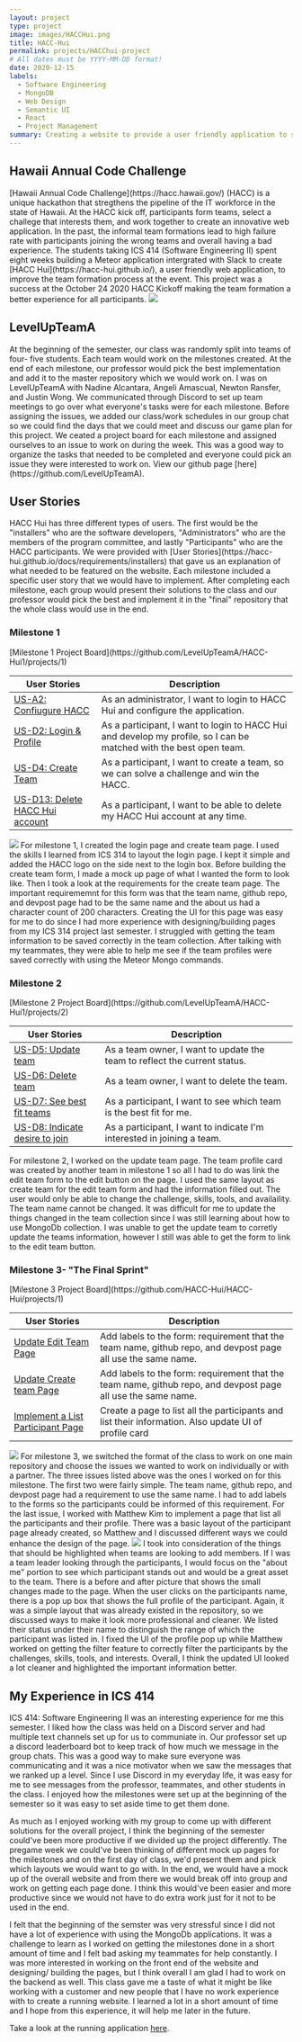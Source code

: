 ```yaml
---
layout: project
type: project
image: images/HACCHui.png
title: HACC-Hui
permalink: projects/HACChui-project
# All dates must be YYYY-MM-DD format!
date: 2020-12-15
labels:
  - Software Engineering 
  - MongoDB
  - Web Design
  - Semantic UI
  - React 
  - Project Management 
summary: Creating a website to provide a user friendly application to simplify and improve the team formation process during the Hawaii Annual Code Challenge
---
```

<h2> Hawaii Annual Code Challenge </h2>
[Hawaii Annual Code Challenge](https://hacc.hawaii.gov/) (HACC) is a unique hackathon that stregthens the pipeline of the IT workforce in the state of Hawaii. At the HACC kick off, participants form teams, select a challege that interests them, and work together to create an innovative web application. In the past, the informal team formations lead to high failure rate with participants joining the wrong teams and overall having a bad experience. The students taking ICS 414 (Software Engineering II) spent eight weeks building a Meteor application intergrated with Slack to create [HACC Hui](https://hacc-hui.github.io/), a user friendly web application, to improve the team formation process at the event. This project was a success at the October 24 2020 HACC Kickoff making the team formation a better experience for all participants. 
<img class="ui rounded image centered" src="../images/HACCHomePage.png">

<h2> LevelUpTeamA </h2>
At the beginning of the semester, our class was randomly split into teams of four- five students. Each team would work on the milestones created. At the end of each milestone, our professor would pick the best implementation and add it to the master repository which we would work on. I was on LevelUpTeamA with Nadine Alcantara, Angeli Amascual, Newton Ransfer, and Justin Wong. We communicated through Discord to set up team meetings to go over what everyone's tasks were for each milestone. Before assigning the issues, we added our class/work schedules in our group chat so we could find the days that we could meet and discuss our game plan for this project. We ceated a project board for each milestone and assigned ourselves to an issue to work on during the week. This was a good way to organize the tasks that needed to be completed and everyone could pick an issue they were interested to work on. View our github page [here](https://github.com/LevelUpTeamA).

<h2> User Stories </h2>
HACC Hui has three different types of users. The first would be the "installers" who are the software developers, "Administrators" who are the members of the program committee, and lastly "Participants" who are the HACC participants. We were provided with [User Stories](https://hacc-hui.github.io/docs/requirements/installers) that gave us an explanation of what needed to be featured on the website. Each milestone included a specific user story that we would have to implement. After completing each milestone, each group would present their solutions to the class and our professor would pick the best and implement it in the "final" repository that the whole class would use in the end.  

<h3> Milestone 1 </h3>
[Milestone 1 Project Board](https://github.com/LevelUpTeamA/HACC-Hui1/projects/1)

| User Stories | Description |
| ----- | ----------------------------------------------------------- |
| [US-A2: Confiugure HACC](https://hacc-hui.github.io/docs/requirements/administrators#hacc-hui-configuration) |  As an administrator, I want to login to HACC Hui and configure the application.  |
| [US-D2: Login & Profile](https://hacc-hui.github.io/docs/requirements/participants/#participant-profile-configuration)  | As a participant, I want to login to HACC Hui and develop my profile, so I can be matched with the best open team.  |
| [US-D4: Create Team](https://hacc-hui.github.io/docs/requirements/participants/#team-creation)  | As a participant, I want to create a team, so we can solve a challenge and win the HACC. |
| [US-D13: Delete HACC Hui account](https://hacc-hui.github.io/docs/requirements/participants/#delete-account)  | As a participant, I want to be able to delete my HACC Hui account at any time. |

<img class="ui medium left floated rounded image" src="../images/LoginCreateTeam.png">
For milestone 1, I created the login page and create team page. I used the skills I learned from ICS 314 to layout the login page. I kept it simple and added the HACC logo on the side next to the login box. Before building the create team form, I made a mock up page of what I wanted the form to look like. Then I took a look at the requirements for the create team page. The important requirememnt for this form was that the team name, github repo, and devpost page had to be the same name and the about us had a character count of 200 characters. Creating the UI for this page was easy for me to do since I had more experience with designing/building pages from my ICS 314 project last semester. I struggled with getting the team information to be saved correctly in the team collection. After talking with my teammates, they were able to help me see if the team profiles were saved correctly with using the Meteor Mongo commands. 


<h3> Milestone 2 </h3>
[Milestone 2 Project Board](https://github.com/LevelUpTeamA/HACC-Hui1/projects/2)

| User Stories | Description |
| ----- | ----------------------------------------------------------- |
| [US-D5: Update team](https://hacc-hui.github.io/docs/requirements/participants/#team-creation) |  As a team owner, I want to update the team to reflect the current status. |
| [US-D6: Delete team](https://hacc-hui.github.io/docs/requirements/participants#team-creation)  | As a team owner, I want to delete the team. |
| [US-D7: See best fit teams](https://hacc-hui.github.io/docs/requirements/participants#team-matching-participant-initiated)  | As a participant, I want to see which team is the best fit for me. |
| [US-D8: Indicate desire to join](https://hacc-hui.github.io/docs/requirements/participants#team-matching-participant-initiated)  | As a participant, I want to indicate I'm interested in joining a team. |

For milestone 2, I worked on the update team page. The team profile card was created by another team in milestone 1 so all I had to do was link the edit team form to the edit button on the page. I used the same layout as create team for the edit team form and had the information filled out. The user would only be able to change the challenge, skills, tools, and availaility. The team name cannot be changed. It was difficult for me to update the things changed in the team collection since I was still learning about how to use MongoDb collection. I was unable to get the update team to corretly update the teams information, however I still was able to get the form to link to the edit team button. 

<h3> Milestone 3- "The Final Sprint" </h3>
[Milestone 3 Project Board](https://github.com/HACC-Hui/HACC-Hui/projects/1)

| User Stories | Description |
| ----- | ----------------------------------------------------------- |
| [Update Edit Team Page](https://github.com/HACC-Hui/HACC-Hui/issues/84) |  Add labels to the form: requirement that the team name, github repo, and devpost page all use the same name. |
| [Update Create team Page](https://github.com/HACC-Hui/HACC-Hui/issues/38) | Add labels to the form: requirement that the team name, github repo, and devpost page all use the same name. |
| [Implement a List Participant Page](https://github.com/HACC-Hui/HACC-Hui/issues/37)  | Create a page to list all the participants and list their information. Also update UI of profile card |

<img class="ui medium left floated rounded image" src="../images/ListParticipant.png"> 
For milestone 3, we switched the format of the class to work on one main repository and choose the issues we wanted to work on individually or with a partner. The three issues listed above was the ones I worked on for this milestone. The first two were fairly simple. The team name, github repo, and devpost page had a requirement to use the same name. I had to add labels to the forms so the participants could be informed of this requirement. For the last issue, I worked with Matthew Kim to implement a page that list all the participants and their profile. There was a basic layout of the participant page already created, so Matthew and I discussed different ways we could enhance the design of the page.  <img class="ui medium right floated rounded image" src="../images/Profile.png">  I took into consideration of the things that should be highlighted when teams are looking to add members. If I was a team leader looking through the participants, I would focus on the "about me" portion to see which participant stands out and would be a great asset to the team. There is a before and after picture that shows the small changes made to the page. When the user clicks on the participants name, there is a pop up box that shows the full profile of the participant. Again, it was a simple layout that was already existed in the repository, so we discussed ways to make it look more professional and cleaner. We listed their status under their name to distinguish the range of which the participant was listed in. I fixed the UI of the profile pop up while Matthew worked on getting the filter feature to correctly filter the participants by the challenges, skills, tools, and interests. Overall, I think the updated UI looked a lot cleaner and highlighted the important information better. 

<h2> My Experience in ICS 414 </h2>
ICS 414: Software Engineering II was an interesting experience for me this semester. I liked how the class was held on a Discord server and had multiple text channels set up for us to communiate in. Our professor set up a discord leaderboard bot to keep track of how much we message in the group chats. This was a good way to make sure everyone was communicating and it was a nice motivator when we saw the messages that we ranked up a level. Since I use Discord in my everyday life, it was easy for me to see messages from the professor, teammates, and other students in the class. I enjoyed how the milestones were set up at the beginning of the semester so it was easy to set aside time to get them done. 

As much as I enjoyed working with my group to come up with different solutions for the overall project, I think the beginning of the semester could've been more productive if we divided up the project differently. The pregame week we could've been thinking of different mock up pages for the milestones and on the first day of class, we'd present them and pick which layouts we would want to go with. In the end, we would have a mock up of the overall website and from there we would break off into group and work on getting each page done. I think this would've been easier and more productive since we would not have to do extra work just for it not to be used in the end. 

I felt that the beginning of the semster was very stressful since I did not have a lot of experience with using the MongoDb applications. It was a challenge to learn as I worked on getting the milestones done in a short amount of time and I felt bad asking my teammates for help constantly. I was more interested in working on the front end of the website and designing/ building the pages, but I think overall I am glad I had to work on the backend as well. This class gave me a taste of what it might be like working with a customer and new people that I have no work experience with to create a running website. I learned a lot in a short amount of time and I hope from this experience, it will help me later in the future.

Take a look at the running application [here](https://hacchui.ics.hawaii.edu/#/). 







